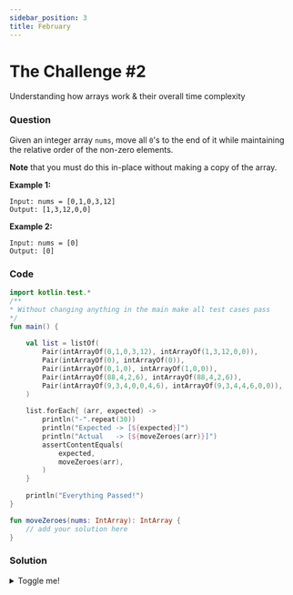 ```yaml
---
sidebar_position: 3
title: February 
---
```


# The Challenge #2
Understanding how arrays work & their overall time complexity

### Question
Given an integer array `nums`, move all `0`'s to the end of it while maintaining the relative order of the non-zero elements.

**Note** that you must do this in-place without making a copy of the array.

**Example 1:**

```
Input: nums = [0,1,0,3,12]
Output: [1,3,12,0,0]
```

**Example 2:**

```
Input: nums = [0]
Output: [0]
```

### Code
```kotlin
import kotlin.test.*
/**
* Without changing anything in the main make all test cases pass
*/
fun main() {
    
    val list = listOf(
        Pair(intArrayOf(0,1,0,3,12), intArrayOf(1,3,12,0,0)),
        Pair(intArrayOf(0), intArrayOf(0)),
        Pair(intArrayOf(0,1,0), intArrayOf(1,0,0)),
        Pair(intArrayOf(88,4,2,6), intArrayOf(88,4,2,6)),
        Pair(intArrayOf(9,3,4,0,0,4,6), intArrayOf(9,3,4,4,6,0,0)),
    )
    
    list.forEach{ (arr, expected) -> 
        println("-".repeat(30))
        println("Expected -> [${expected}]")
        println("Actual   -> [${moveZeroes(arr)}]")
        assertContentEquals(
            expected,
            moveZeroes(arr),
        )
    }
    
    println("Everything Passed!")
}

fun moveZeroes(nums: IntArray): IntArray {
    // add your solution here
}
```

### Solution
<details>
  <summary>Toggle me!</summary>
  You thought you could get the easy way out?
  😉 😜 😉 😜 😉 😜 
  Come back later, for the solution 
</details>
